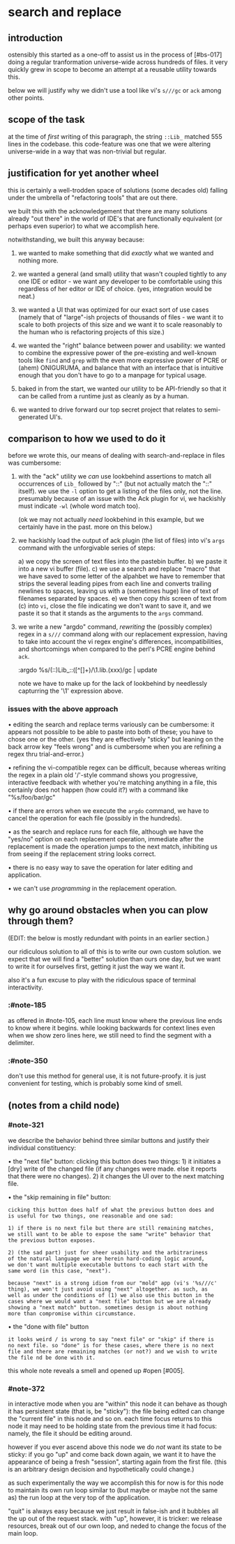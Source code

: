 # search and replace

## introduction

ostensibly this started as a one-off to assist us in the process of
[#bs-017] doing a regular tranformation universe-wide across hundreds of
files. it very quickly grew in scope to become an attempt at a reusable
utility towards this.

below we will justify why we didn't use a tool like vi's `s///gc` or
`ack` among other points.




## scope of the task

at the time of *first* writing of this paragraph, the string `::Lib_`
matched 555 lines in the codebase. this code-feature was one that we
were altering universe-wide in a way that was non-trivial but regular.




## justification for yet another wheel

this is certainly a well-trodden space of solutions (some decades old)
falling under the umbrella of "refactoring tools" that are out there.

we built this with the acknowledgement that there are many solutions
already "out there" in the world of IDE's that are functionally
equivalent (or perhaps even superior) to what we accomplish here.

notwithstanding, we built this anyway because:

  1) we wanted to make something that did *exactly* what we wanted
     and nothing more.

  2) we wanted a general (and small) utility that wasn't coupled tightly
     to any one IDE or editor - we want any developer to be comfortable
     using this regardless of her editor or IDE of choice. (yes,
     integration would be neat.)

  3) we wanted a UI that was optimized for our exact sort of use cases
     (namely that of "large"-ish projects of thousands of files - we
     want it to scale to both projects of this size and we want it to
     scale reasonably to the human who is refactoring projects of this
     size.)

  4) we wanted the "right" balance between power and usability:
     we wanted to combine the expressive power of the pre-existing and
     well-known tools like `find` and `grep` with the even more
     expressive power of PCRE or (ahem) ONIGURUMA, and balance that
     with an interface that is intuitive enough that you don't have
     to go to a manpage for typical usage.

  5) baked in from the start, we wanted our utility to be API-friendly
     so that it can be called from a runtime just as cleanly as by
     a human.

  6) we wanted to drive forward our top secret project that relates
     to semi-generated UI's.



## comparison to how we used to do it

before we wrote this, our means of dealing with search-and-replace in
files was cumbersome:

1) with the "ack" utility we *can* use lookbehind assertions to match
   all occurrences of `Lib_` followed by "::" (but not actually match
   the "::" itself). we use the `-l` option to get a listing of the
   files only, not the line. presumably because of an issue with the
   Ack plugin for vi, we hackishly must indicate `-wl` (whole word
   match too).

   (ok we may not actually *need* lookbehind in this example, but we
   certainly have in the past. more on this below.)

2) we hackishly load the output of ack plugin (the list of files) into
   vi's `args` command with the unforgivable series of steps:

   a) we copy the screen of text files into the pastebin buffer.
   b) we paste it into a new vi buffer (file).
   c) we use a search and replace "macro" that we have saved to some letter
      of the alpahbet we have to remember that strips the several leading
      pipes from each line and converts trailing newlines to spaces, leaving
      us with a (sometimes huge) line of text of filenames separated by
      spaces.
   e) we then copy *this* screen of text from (c) into `vi`, close the file
      indicating we don't want to save it, and we paste it so that it stands
      as the arguments to the `args` command.

3) we write a new "argdo" command, *rewriting* the (possibly complex)
   regex in a `s///` command along with our replacement expression,
   having to take into account the vi regex engine's differences,
   incompatibilities, and shortcomings when compared to the perl's PCRE
   engine behind `ack`.

     :argdo %s/\(::\)Lib_::\([^\[]\+\)/\1\.lib.(xxx)/gc | update

   note we have to make up for the lack of lookbehind by needlessly
   capturring the '\1' expression above.



### issues with the above approach

•  editing the search and replace terms variously can be cumbersome:
   it appears not possible to be able to paste into both of these; you
   have to chose one or the other. (yes they are effectively "sticky"
   but leaning on the back arrow key "feels wrong" and is cumbersome
   when you are refining a regex thru trial-and-error.)

•  refining the vi-compatible regex can be difficult, because whereas
   writing the regex in a plain old '/'-style command shows you
   progressive, interactive feedback with whether you're matching
   anything in a file, this certainly does not happen (how could it?)
   with a command like "%s/foo/bar/gc"

•  if there are errors when we execute the `argdo` command, we have to cancel
   the operation for each file (possibly in the hundreds).

•  as the search and replace runs for each file, although we have the
   "yes/no" option on each replacement operation, immediate after the
   replacement is made the operation jumps to the next match, inhibiting
   us from seeing if the replacement string looks correct.

•  there is no easy way to save the operation for later editing and
   application.

•  we can't use *programming* in the replacement operation.




## why go around obstacles when you can plow through them?

(EDIT: the below is mostly redundant with points in an earlier section.)

our ridiculous solution to all of this is to write our own custom
solution. we expect that we will find a "better" solution than ours one
day, but we want to write it for ourselves first, getting it just the
way we want it.

also it's a fun excuse to play with the ridiculous space of terminal
interactivity.




### :#note-185

as offered in #note-105, each line must know where the previous line ends
to know where it begins. while looking backwards for context lines even
when we show zero lines here, we still need to find the segment with a
delimiter.




### :#note-350

don't use this method for general use, it is not future-proofy. it is
just convenient for testing, which is probably some kind of smell.




## (notes from a child node)

### #note-321

we describe the behavior behind three similar buttons and justify their
individual constituency:

  • the "next file" button: clicking this button does two things: 1) it
    initiates a [dry] write of the changed file (if any changes were made.
    else it reports that there were no changes). 2) it changes the UI over
    to the next matching file.

  • the "skip remaining in file" button:

    cicking this button does half of what the previous button does and
    is useful for two things, one reasonable and one sad:

    1) if there is no next file but there are still remaining matches,
    we still want to be able to expose the same "write" behavior that
    the previous button exposes.

    2) (the sad part) just for sheer usability and the arbitrariness
    of the natural language we are herein hard-coding logic around,
    we don't want multiple executable buttons to each start with the
    same word (in this case, "next").

    because "next" is a strong idiom from our "mold" app (vi's '%s///c'
    thing), we won't just avoid using "next" altogether. as such, as
    well as under the conditions of (1) we also use this button in the
    cases where we would want a "next file" button but we are already
    showing a "next match" button. sometimes design is about nothing
    more than compromise within circumstance.

  • the "done with file" button

    it looks weird / is wrong to say "next file" or "skip" if there is
    no next file. so "done" is for these cases, where there is no next
    file and there are remaining matches (or not?) and we wish to write
    the file nd be done with it.

this whole note reveals a smell and opened up #open [#005].




### #note-372

in interactive mode when you are "within" this node it can behave as
though it has persistent state (that is, be "sticky"): the file being
edited can change the "current file" in this node and so on. each time
focus returns to this node it may need to be holding state from the
previous time it had focus: namely, the file it should be editing
around.

however if you ever ascend above this node we do *not* want its state to
be sticky: if you go "up" and come back down again, we want it to have
the appearance of being a fresh "session", starting again from the first
file. (this is an arbitrary design decision and hypothetically could
change.)

as such experimentally the way we accomplish this for now is for this
node to maintain its own run loop similar to (but maybe or maybe not the
same as) the run loop at the very top of the application.

"quit" is always easy because we just result in false-ish and it bubbles
all the up out of the request stack. with "up", however, it is tricker:
we release resources, break out of our own loop, and neded to change
the focus of the main loop.
